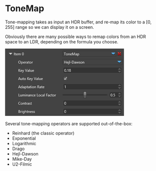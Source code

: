 # ToneMap

Tone-mapping takes as input an HDR buffer, and re-map its color to a [0, 255] range so we can display it on a screen.

Obviously there are many possible ways to remap colors from an HDR space to an LDR, depending on the formula you choose.

![media/tonemap-1.png](media/tonemap-1.png) 

Several tone-mapping operators are supported out-of-the-box:

- Reinhard (the classic operator)
- Exponential
- Logarithmic
- Drago
- Hejl-Dawson
- Mike-Day
- U2-Filmic


